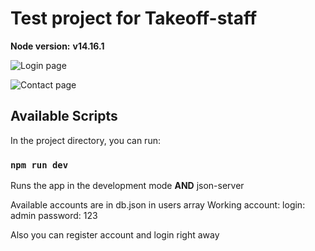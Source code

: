 # Test project for Takeoff-staff

**Node version:**
**v14.16.1**

![Login page](https://sun3-17.userapi.com/impg/IV1BEhoBusc_iOmoo3brnLiQADjBevQlmr4DPw/KCbSt65nu5s.jpg?size=1376x720&quality=96&sign=825245d1ee15468f65296b795b9868a7&type=album)

![Contact page](https://sun9-20.userapi.com/impg/7Uy5OsSA1AzvHvrieDMvnj9eOtiYR3LkeDVESg/0kB5XQ7ZRs8.jpg?size=1375x720&quality=96&sign=415f520eae4908b818326fdb37cea81a&type=album)

## Available Scripts

In the project directory, you can run:

### `npm run dev`

Runs the app in the development mode **AND** json-server

Available accounts are in db.json in users array
Working account:
login: admin
password: 123

Also you can register account and login right away